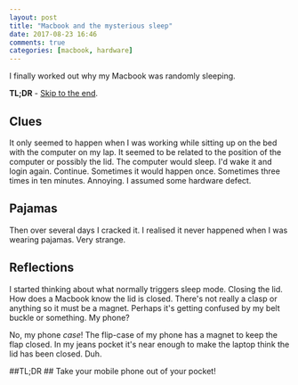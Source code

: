 ```yaml
---
layout: post
title: "Macbook and the mysterious sleep"
date: 2017-08-23 16:46
comments: true
categories: [macbook, hardware]
---
```

I finally worked out why my Macbook was randomly sleeping.

**TL;DR** - [Skip to the end](#anchor-tldr).

## Clues ##
It only seemed to happen when I was working while sitting up on the bed with the computer on my lap. It seemed to be related to the position of the computer or possibly the lid. The computer would sleep. I'd wake it and login again. Continue. Sometimes it would happen once. Sometimes three times in ten minutes. Annoying. I assumed some hardware defect.

## Pajamas ##
Then over several days I cracked it. I realised it never happened when I was wearing pajamas. Very strange.

## Reflections ##
I started thinking about what normally triggers sleep mode. Closing the lid. How does a Macbook know the lid is closed. There's not really a clasp or anything so it must be a magnet. Perhaps it's getting confused by my belt buckle or something. My phone? 

No, my phone _case_! The flip-case of my phone has a magnet to keep the flap closed. In my jeans pocket it's near enough to make the laptop think the lid has been closed. Duh.

##<a name="anchor-tldr"></a>TL;DR ##
Take your mobile phone out of your pocket!